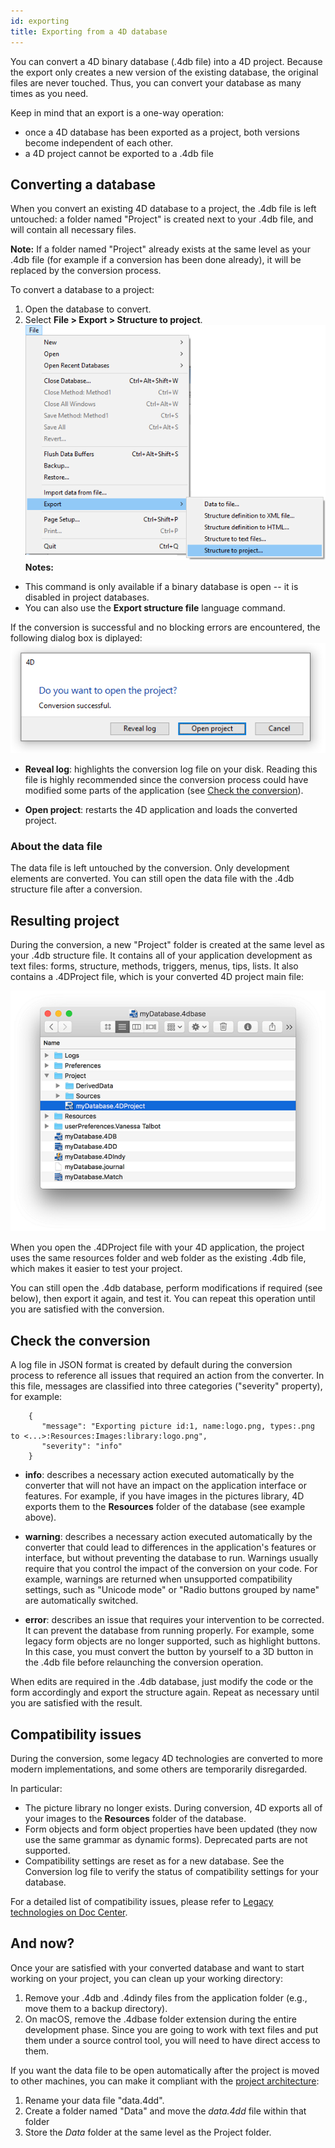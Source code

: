 ```yaml
---
id: exporting
title: Exporting from a 4D database 
---
```


You can convert a 4D binary database (.4db file) into a 4D project. Because the export only creates a new version of the existing database, the original files are never touched. Thus, you can convert your database as many times as you need.

Keep in mind that an export is a one-way operation:

- once a 4D database has been exported as a project, both versions become independent of each other. 
- a 4D project cannot be exported to a .4db file


## Converting a database

When you convert an existing 4D database to a project, the .4db file is left untouched: a folder named "Project" is created next to your .4db file, and will contain all necessary files.

**Note:** If a folder named "Project" already exists at the same level as your .4db file (for example if a conversion has been done already), it will be replaced by the conversion process. 

To convert a database to a project:

1. Open the database to convert.
2. Select **File > Export > Structure to project**.  
![](../assets/en/exportProj.png)
**Notes:**   
- This command is only available if a binary database is open -- it is disabled in project databases.
- You can also use the **Export structure file** language command.

If the conversion is successful and no blocking errors are encountered, the following dialog box is diplayed:
![](../assets/en/exportProj2.png)

- **Reveal log**: highlights the conversion log file on your disk. Reading this file is highly recommended since the conversion process could have modified some parts of the application (see [Check the conversion](#check-the-conversion)).

- **Open project**: restarts the 4D application and loads the converted project. 

### About the data file

The data file is left untouched by the conversion. Only development elements are converted. You can still open the data file with the .4db structure file after a conversion. 

## Resulting project

During the conversion, a new "Project" folder is created at the same level as your .4db structure file. It contains all of your application development as text files: forms, structure, methods, triggers, menus, tips, lists. It also contains a .4DProject file, which is your converted 4D project main file:

![](../assets/en/exportProj3.png)

When you open the .4DProject file with your 4D application, the project uses the same resources folder and web folder as the existing .4db file, which makes it easier to test your project.

You can still open the .4db database, perform modifications if required (see below), then export it again, and test it. You can repeat this operation until you are satisfied with the conversion.

## Check the conversion

A log file in JSON format is created by default during the conversion process to reference all issues that required an action from the converter. In this file, messages are classified into three categories ("severity" property), for example:

```codejs
	{
	   "message": "Exporting picture id:1, name:logo.png, types:.png to <...>:Resources:Images:library:logo.png",
	   "severity": "info"
	}
```

- **info**: describes a necessary action executed automatically by the converter that will not have an impact on the application interface or features. For example, if you have images in the pictures library, 4D exports them to the **Resources** folder of the database (see example above).

- **warning**: describes a necessary action executed automatically by the converter that could lead to differences in the application's features or interface, but without preventing the database to run. Warnings usually require that you control the impact of the conversion on your code. For example, warnings are returned when unsupported compatibility settings, such as "Unicode mode" or "Radio buttons grouped by name" are automatically switched. 

- **error**: describes an issue that requires your intervention to be corrected. It can prevent the database from running properly. For example, some legacy form objects are no longer supported, such as highlight buttons. In this case, you must convert the button by yourself to a 3D button in the .4db file before relaunching the conversion operation. 


When edits are required in the .4db database, just modify the code or the form accordingly and export the structure again. Repeat as necessary until you are satisfied with the result. 


## Compatibility issues

During the conversion, some legacy 4D technologies are converted to more modern implementations, and some others are temporarily disregarded.
 
In particular:

- The picture library no longer exists. During conversion, 4D exports all of your images to the **Resources** folder of the database.
- Form objects and form object properties have been updated (they now use the same grammar as dynamic forms). Deprecated parts are not supported. 
- Compatibility settings are reset as for a new database. See the Conversion log file to verify the status of compatibility settings for your database. 

For a detailed list of compatibility issues, please refer to [Legacy technologies on Doc Center](https://doc.4d.com/4Dv17R4/4D/17-R4/Deprecated-or-removed-features-in-v17-product-range.200-4075256.en.html#4020272).


## And now?

Once your are satisfied with your converted database and want to start working on your project, you can clean up your working directory:

1. Remove your .4db and .4dindy files from the application folder (e.g., move them to a backup directory).
2. On macOS, remove the .4dbase folder extension during the entire development phase. Since you are going to work with text files and put them under a source control tool, you will need to have direct access to them. 

If you want the data file to be open automatically after the project is moved to other machines, you can make it compliant with the [project architecture](architecture.md):

1. Rename your data file "data.4dd".
2. Create a folder named "Data" and move the *data.4dd* file within that folder
2. Store the *Data* folder at the same level as the Project folder.